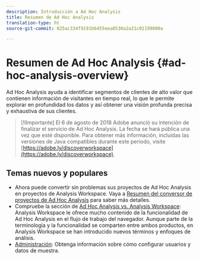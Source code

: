 ```yaml
---
description: Introducción a Ad Hoc Analysis
title: Resumen de Ad Hoc Analysis
translation-type: ht
source-git-commit: 025ac334f9191b6455eea0530a2a21c01199000a

---
```



# Resumen de Ad Hoc Analysis {#ad-hoc-analysis-overview}

Ad Hoc Analysis ayuda a identificar segmentos de clientes de alto valor que contienen información de visitantes en tiempo real, lo que le permite explorar en profundidad los datos y así obtener una visión profunda precisa y exhaustiva de sus clientes.

>[!IImportante]
>El 6 de agosto de 2018 Adobe anunció su intención de finalizar el servicio de Ad Hoc Analysis. La fecha se hará pública una vez que esté disponible. Para obtener más información, incluidas las versiones de Java compatibles durante este periodo, visite [https://adobe.ly/discoverworkspace](https://adobe.ly/discoverworkspace).

## Temas nuevos y populares

* Ahora puede convertir sin problemas sus proyectos de Ad Hoc Analysis en proyectos de Analysis Workspace. Vaya a [Resumen del conversor de proyectos de Ad Hoc Analysis](/help/analyze/ad-hoc-analysis/c-aha-project-converter/aha2aw-overview.md) para saber más detalles.
* Compruebe la sección de [Ad Hoc Analysis vs. Analysis Workspace](/help/analyze/analysis-workspace/workspace-faq/adhocanalysis-vs-analysisworkspace.md): Analysis Workspace le ofrece mucho contenido de la funcionalidad de Ad Hoc Analysis en el flujo de trabajo del navegador. Aunque parte de la terminología y la funcionalidad se comparten entre ambos productos, en Analysis Workspace se han introducido nuevos términos y enfoques de análisis.
* [Administración](/help/analyze/ad-hoc-analysis/c-administration.md): Obtenga información sobre cómo configurar usuarios y datos de muestra.
